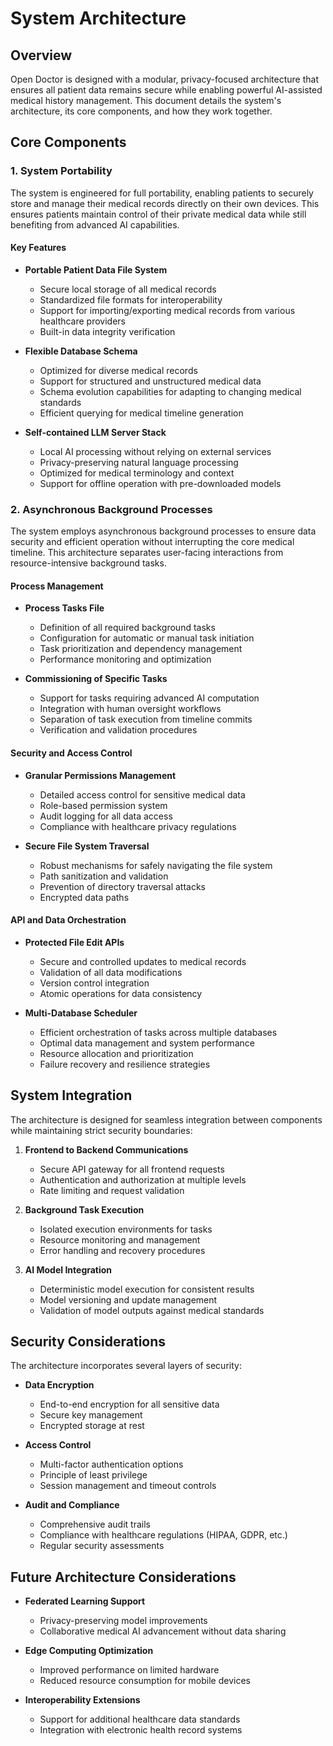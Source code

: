 # System Architecture

## Overview
Open Doctor is designed with a modular, privacy-focused architecture that ensures all patient data remains secure while enabling powerful AI-assisted medical history management. This document details the system's architecture, its core components, and how they work together.

## Core Components

### 1. System Portability

The system is engineered for full portability, enabling patients to securely store and manage their medical records directly on their own devices. This ensures patients maintain control of their private medical data while still benefiting from advanced AI capabilities.

#### Key Features

- **Portable Patient Data File System**
  - Secure local storage of all medical records
  - Standardized file formats for interoperability
  - Support for importing/exporting medical records from various healthcare providers
  - Built-in data integrity verification

- **Flexible Database Schema**
  - Optimized for diverse medical records
  - Support for structured and unstructured medical data
  - Schema evolution capabilities for adapting to changing medical standards
  - Efficient querying for medical timeline generation

- **Self-contained LLM Server Stack**
  - Local AI processing without relying on external services
  - Privacy-preserving natural language processing
  - Optimized for medical terminology and context
  - Support for offline operation with pre-downloaded models

### 2. Asynchronous Background Processes

The system employs asynchronous background processes to ensure data security and efficient operation without interrupting the core medical timeline. This architecture separates user-facing interactions from resource-intensive background tasks.

#### Process Management

- **Process Tasks File**
  - Definition of all required background tasks
  - Configuration for automatic or manual task initiation
  - Task prioritization and dependency management
  - Performance monitoring and optimization

- **Commissioning of Specific Tasks**
  - Support for tasks requiring advanced AI computation
  - Integration with human oversight workflows
  - Separation of task execution from timeline commits
  - Verification and validation procedures

#### Security and Access Control

- **Granular Permissions Management**
  - Detailed access control for sensitive medical data
  - Role-based permission system
  - Audit logging for all data access
  - Compliance with healthcare privacy regulations

- **Secure File System Traversal**
  - Robust mechanisms for safely navigating the file system
  - Path sanitization and validation
  - Prevention of directory traversal attacks
  - Encrypted data paths

#### API and Data Orchestration

- **Protected File Edit APIs**
  - Secure and controlled updates to medical records
  - Validation of all data modifications
  - Version control integration
  - Atomic operations for data consistency

- **Multi-Database Scheduler**
  - Efficient orchestration of tasks across multiple databases
  - Optimal data management and system performance
  - Resource allocation and prioritization
  - Failure recovery and resilience strategies

## System Integration

The architecture is designed for seamless integration between components while maintaining strict security boundaries:

1. **Frontend to Backend Communications**
   - Secure API gateway for all frontend requests
   - Authentication and authorization at multiple levels
   - Rate limiting and request validation

2. **Background Task Execution**
   - Isolated execution environments for tasks
   - Resource monitoring and management
   - Error handling and recovery procedures

3. **AI Model Integration**
   - Deterministic model execution for consistent results
   - Model versioning and update management
   - Validation of model outputs against medical standards

## Security Considerations

The architecture incorporates several layers of security:

- **Data Encryption**
  - End-to-end encryption for all sensitive data
  - Secure key management
  - Encrypted storage at rest

- **Access Control**
  - Multi-factor authentication options
  - Principle of least privilege
  - Session management and timeout controls

- **Audit and Compliance**
  - Comprehensive audit trails
  - Compliance with healthcare regulations (HIPAA, GDPR, etc.)
  - Regular security assessments

## Future Architecture Considerations

- **Federated Learning Support**
  - Privacy-preserving model improvements
  - Collaborative medical AI advancement without data sharing

- **Edge Computing Optimization**
  - Improved performance on limited hardware
  - Reduced resource consumption for mobile devices

- **Interoperability Extensions**
  - Support for additional healthcare data standards
  - Integration with electronic health record systems 